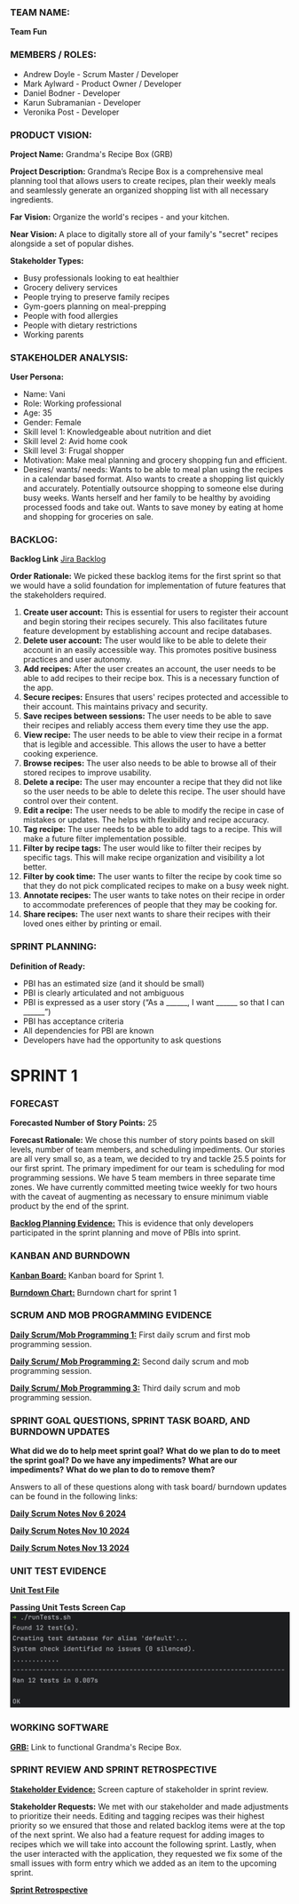 ### TEAM NAME: 
**Team Fun**


### MEMBERS / ROLES:
- Andrew Doyle - Scrum Master / Developer
- Mark Aylward - Product Owner / Developer
- Daniel Bodner - Developer
- Karun Subramanian - Developer
- Veronika Post - Developer


### PRODUCT VISION:
**Project Name:** Grandma's Recipe Box (GRB)

**Project Description:** Grandma’s Recipe Box is a comprehensive meal planning tool that allows users to create recipes,
plan their weekly meals and seamlessly generate an organized shopping list with all necessary ingredients.

**Far Vision:** Organize the world's recipes - and your kitchen.

**Near Vision:** A place to digitally store all of your family's "secret" recipes alongside a set of popular dishes.

**Stakeholder Types:**
- Busy professionals looking to eat healthier
- Grocery delivery services
- People trying to preserve family recipes
- Gym-goers planning on meal-prepping
- People with food allergies
- People with dietary restrictions
- Working parents


### STAKEHOLDER ANALYSIS:
**User Persona:**
- Name: Vani
- Role: Working professional
- Age: 35
- Gender: Female
- Skill level 1: Knowledgeable about nutrition and diet
- Skill level 2: Avid home cook
- Skill level 3: Frugal shopper
- Motivation: Make meal planning and grocery shopping fun and efficient.
- Desires/ wants/ needs: Wants to be able to meal plan using the recipes in a calendar based format. Also wants
to create a shopping list quickly and accurately. Potentially outsource shopping to someone else during busy
weeks. Wants herself and her family to be healthy by avoiding processed foods and take out. Wants to save money
by eating at home and shopping for groceries on sale.


### BACKLOG:

**Backlog Link**
[Jira Backlog](https://doylead.atlassian.net/jira/software/projects/E71/boards/2/backlog?atlOrigin=eyJpIjoiZjliZTg5YmI3ZGY2NDljOWJjMmM3OTM2ZjNhNzVlNGMiLCJwIjoiaiJ9&cloudId=56827f1d-9c14-485c-8ee9-3e41b8b2df97&selectedIssue=E71-16)

**Order Rationale:** We picked these backlog items for the first sprint so that we would have a solid foundation for 
implementation of future features that the stakeholders required.

1. **Create user account:** This is essential for users to register their account and begin storing their 
recipes securely. This also facilitates future feature development by establishing account and recipe databases.
2. **Delete user account:** The user would like to be able to delete their account in an easily accessible way. This
promotes positive business practices and user autonomy.
3. **Add recipes:** After the user creates an account, the user needs to be able to add recipes to their recipe box.
This is a necessary function of the app.
4. **Secure recipes:** Ensures that users' recipes protected and accessible to their account. This maintains privacy
and security.
5. **Save recipes between sessions:** The user needs to be able to save their recipes and reliably access them every 
time they use the app.
6. **View recipe:** The user needs to be able to view their recipe in a format that is legible and accessible. This
allows the user to have a better cooking experience.
7. **Browse recipes:** The user also needs to be able to browse all of their stored recipes to improve usability.
8. **Delete a recipe:** The user may encounter a recipe that they did not like so the user needs to be able to delete
this recipe. The user should have control over their content.
9. **Edit a recipe:** The user needs to be able to modify the recipe in case of mistakes or updates. The helps with
flexibility and recipe accuracy.
10. **Tag recipe:** The user needs to be able to add tags to a recipe. This will make a future filter implementation
possible.
11. **Filter by recipe tags:** The user would like to filter their recipes by specific tags. This will make recipe 
organization and visibility a lot better.
12. **Filter by cook time:** The user wants to filter the recipe by cook time so that they do not pick complicated 
recipes to make on a busy week night.
13. **Annotate recipes:** The user wants to take notes on their recipe in order to accommodate preferences of people
that they may be cooking for.
14. **Share recipes:** The user next wants to share their recipes with their loved ones either by printing or email. 
    

### SPRINT PLANNING:
**Definition of Ready:**
- PBI has an estimated size (and it should be small)
- PBI is clearly articulated and not ambiguous
- PBI is expressed as a user story (“As a ______, I want ______ so that I can ______”)
- PBI has acceptance criteria
- All dependencies for PBI are known
- Developers have had the opportunity to ask questions




# SPRINT 1

### FORECAST

**Forecasted Number of Story Points:** 25

**Forecast Rationale:** We chose this number of story points based on skill levels, number of team members, and
scheduling impediments. Our stories are all very small so, as a team, we decided to try and tackle 25.5 points for our
first sprint. The primary impediment for our team is scheduling for mod programming sessions. We have 5 team members in
three separate time zones. We have currently committed meeting twice weekly for two hours with the caveat of augmenting 
as necessary to ensure minimum viable product by the end of the sprint.

**[Backlog Planning Evidence:](https://agilesoftwarecourse.slack.com/archives/C07TUEH8HFD/p1730938293987819?thread_ts=1730938222.647509&cid=C07TUEH8HFD)**
This is evidence that only developers participated in the sprint planning and move of PBIs into sprint.

### KANBAN AND BURNDOWN
**[Kanban Board:](https://doylead.atlassian.net/jira/software/projects/E71/boards/2?atlOrigin=eyJpIjoiMzNiODIxZTdmNDEyNDUwMjhkMzVkY2Q3OTFlM2VhNzMiLCJwIjoiaiJ9)**
Kanban board for Sprint 1.

**[Burndown Chart:](https://doylead.atlassian.net/jira/software/projects/E71/boards/2/reports/burndown?source=sidebar&atlOrigin=eyJpIjoiMGZhNTc1MDY4NzI4NGM1NmI2NGU2YjUyN2ZiNDMzNGYiLCJwIjoiaiJ9)**
Burndown chart for sprint 1


### SCRUM AND MOB PROGRAMMING EVIDENCE
**[Daily Scrum/Mob Programming 1:](https://agilesoftwarecourse.slack.com/archives/C07TUEH8HFD/p1730944745702459?thread_ts=1730938222.647509&cid=C07TUEH8HFD)**
First daily scrum and first mob programming session.

**[Daily Scrum/ Mob Programming 2:](https://agilesoftwarecourse.slack.com/archives/C07TUEH8HFD/p1731269669117479?thread_ts=1730938222.647509&cid=C07TUEH8HFD)**
Second daily scrum and mob programming session.

**[Daily Scrum/ Mob Programming 3:](https://agilesoftwarecourse.slack.com/archives/C07TUEH8HFD/p1731545160518449?thread_ts=1730938222.647509&cid=C07TUEH8HFD)**
Third daily scrum and mob programming session.


### SPRINT GOAL QUESTIONS, SPRINT TASK BOARD, AND BURNDOWN UPDATES

**What did we do to help meet sprint goal?**
**What do we plan to do to meet the sprint goal?**
**Do we have any impediments?** 
**What are our impediments?** 
**What do we plan to do to remove them?**

Answers to all of these questions along with task board/ burndown updates can be found in the following links:

**[Daily Scrum Notes Nov 6 2024](agile_artifacts/DailyScrum_Nov06.md)**

**[Daily Scrum Notes Nov 10 2024](agile_artifacts/DailyScrum_Nov10.md)**

**[Daily Scrum Notes Nov 13 2024](agile_artifacts/DailyScrum_Nov13.md)**



### UNIT TEST EVIDENCE

**[Unit Test File](grb/project/test.py)**

**Passing Unit Tests Screen Cap**
**![Unit Test Pass Screenshot](agile_artifacts/images/UnitTests_Nov13.png)**

### WORKING SOFTWARE 
**[GRB:](http://18.209.48.115:8000/)**
Link to functional Grandma's Recipe Box.

### SPRINT REVIEW AND SPRINT RETROSPECTIVE
**[Stakeholder Evidence:](https://agilesoftwarecourse.slack.com/archives/C07TUEH8HFD/p1731874075043669?thread_ts=1730938222.647509&cid=C07TUEH8HFD)**
Screen capture of stakeholder in sprint review.

**Stakeholder Requests:**
We met with our stakeholder and made adjustments to prioritize their needs. Editing and tagging recipes was their
highest priority so we ensured that those and related backlog items were at the top of the next sprint. We also had
a feature request for adding images to recipes which we will take into account the following sprint. Lastly, when the 
user interacted with the application, they requested we fix some of the small issues with form entry which we added as
an item to the upcoming sprint.

**[Sprint Retrospective](https://agilesoftwarecourse.slack.com/archives/C07TUEH8HFD/p1731877341639519?thread_ts=1730938222.647509&cid=C07TUEH8HFD)**


